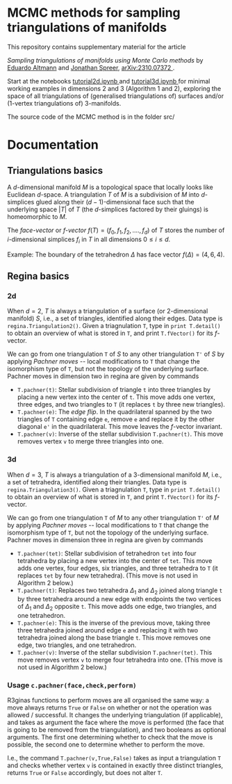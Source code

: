 # MCMC methods for sampling triangulations of manifolds

This repository contains supplementary material for the article 

<i>Sampling triangulations of manifolds using Monte Carlo methods</i> by <a href="https://www.maths.usyd.edu.au/u/ega/">Eduardo Altmann</a> and <a href="https://sites.google.com/view/jonathan-spreer/">Jonathan Spreer</a>, <a href="https://arxiv.org/abs/2310.07372"> arXiv:2310.07372 </a>.

Start at the notebooks <a href="https://github.com/edugalt/MCMCForTriangulations/blob/main/tutorial2d.ipynb" target=_blank> tutorial2d.ipynb </a> and <a href="https://github.com/edugalt/MCMCForTriangulations/blob/main/tutorial3d.ipynb" target=_blank> tutorial3d.ipynb </a> for minimal working examples in dimensions 2 and 3 (Algorithm 1 and 2), exploring the space of all triangulations of (generalised triangulations of) surfaces and/or (1-vertex triangulations of) 3-manifolds.

The source code of the MCMC method is in the folder src/

# Documentation

## Triangulations basics

A $d$-dimensional manifold $M$ is a topological space that locally looks like Euclidean $d$-space. A triangulation $T$ of $M$ is a subdivision of $M$ into $d$-simplices glued along their $(d-1)$-dimensional face such that the underlying space $|T|$ of $T$ (the $d$-simplices factored by their gluings) is homeomorphic to $M$.

The *face-vector* or *f-vector* $f(T) = (f_0, f_1, f_2, .... , f_d)$ of $T$ stores the number of $i$-dimensional simplices $f_i$ in $T$ in all dimensions $0 \leq i \leq d$. 

Example: The boundary of the tetrahedron $\Delta$ has face vector $f(\Delta) = (4,6,4)$.

## Regina basics

### 2d 
When $d=2$, $T$ is always a triangulation of a surface (or $2$-dimensional manifold) $S$, i.e., a set of triangles, identified along their edges. Data type is `regina.Triangulation2()`. Given a triagnulation `T`, type in `print T.detail()` to obtain an overview of what is stored in `T`, and print `T.fVector()` for its $f$-vector.

We can go from one triangulation `T` of $S$ to any other triangulation `T'` of $S$ by applying *Pachner moves* -- local modifications to `T` that change the isomorphism type of `T`, but not the topology of the underlying surface. Pachner moves in dimension two in regina are given by commands 

- `T.pachner(t)`: Stellar subdivision of triangle `t` into three triangles by placing a new vertex into the center of `t`. This move adds one vertex, three edges, and two triangles to `T` (it replaces `t` by three new triangles).
- `T.pachner(e)`: The *edge flip*. In the quadrilateral spanned by the two triangles of `T` containing edge `e`, remove `e` and replace it by the other diagonal `e'` in the quadrilateral. This move leaves the $f$-vector invariant.
- `T.pachner(v)`: Inverse of the stellar subdivision `T.pachner(t)`. This move removes vertex `v` to merge three triangles into one.



### 3d
When $d=3$, $T$ is always a triangulation of a $3$-dimensional manifold $M$, i.e., a set of tetrahedra, identified along their triangles. Data type is `regina.Triangulation3()`. Given a triagnulation `T`, type in `print T.detail()` to obtain an overview of what is stored in `T`, and print `T.fVector()` for its $f$-vector.

We can go from one triangulation `T` of $M$ to any other triangulation `T'` of $M$ by applying *Pachner moves* -- local modifications to `T` that change the isomorphism type of `T`, but not the topology of the underlying surface. Pachner moves in dimension three in regina are given by commands 

- `T.pachner(tet)`: Stellar subdivision of tetrahedron `tet` into four tetrahedra by placing a new vertex into the center of `tet`. This move adds one vertex, four edges, six triangles, and three tetrahedra to `T` (it replaces `tet` by four new tetrahedra). (This move is not used in Algorithm 2 below.)
- `T.pachner(t)`: Replaces two tetrahedra $\Delta_1$ and $\Delta_2$ joined along triangle `t` by three tetrahedra around a new edge with endpoints the two vertices of $\Delta_1$ and $\Delta_2$ opposite `t`. This move adds one edge, two triangles, and one tetrahedron.
- `T.pachner(e)`: This is the inverse of the previous move, taking three three tetrahedra joined around edge `e` and replacing it with two tetrahedra joined along the base triangle `t`. This move removes one edge, two triangles, and one tetrahedron.
- `T.pachner(v)`: Inverse of the stellar subdivision `T.pachner(tet)`. This move removes vertex `v` to merge four tetrahedra into one. (This move is not used in Algorithm 2 below.)

### Usage `c.pachner(face,check,perform)`

R3ginas functions to perform moves are all organised the same way: a move always returns `True` or `False` on whether or not the operation was allowed / successful. It changes the underlying triangulation (if applicable), and takes as argument the face where the move is performed (the face that is going to be removed from the triangulation), and two booleans as optional arguments. The first one determining whether to check that the move is possible, the second one to determine whether to perform the move.

I.e., the command `T.pachner(v,True,False)`  takes as input a triangulation `T` and checks whether vertex `v` is contained in exactly three distinct triangles, returns `True` or `False` accordingly, but does not alter `T`.
